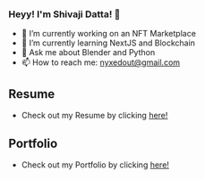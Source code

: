 ### Heyy! I'm Shivaji Datta! 👋

- 🔭 I’m currently working on an NFT Marketplace
- 🌱 I’m currently learning NextJS and Blockchain
- 💬 Ask me about Blender and Python
- 📫 How to reach me: nyxedout@gmail.com

## Resume
* Check out my Resume by clicking [here!](https://github.com/blacknyx/blacknyx/blob/main/Portfolio/Resume.md)

## Portfolio
* Check out my Portfolio by clicking [here!](https://artifyr-portfolio.vercel.app/)
